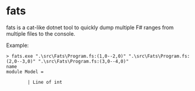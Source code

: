 fats
====

fats is a cat-like dotnet tool to quickly dump multiple F# ranges from multiple files to the console.

Example:
```shell
> fats.exe ".\src\Fats\Program.fs:(1,0--2,0)" ".\src\Fats\Program.fs:(2,0--3,0)" ".\src\Fats\Program.fs:(3,0--4,0)"
name
module Model =

        | Line of int
                   
```